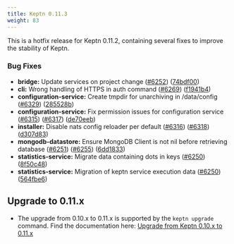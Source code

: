 ```yaml
---
title: Keptn 0.11.3
weight: 83
---
```


This is a hotfix release for Keptn 0.11.2, containing several fixes to improve the stability of Keptn.

### Bug Fixes

* **bridge:** Update services on project change ([#6252](https://github.com/keptn/keptn/issues/6252)) ([74bdf00](https://github.com/keptn/keptn/commit/74bdf009f22415321c85329f336dcb09d4af3f44))
* **cli:** Wrong handling of HTTPS in auth command ([#6269](https://github.com/keptn/keptn/issues/6269)) ([f1941b4](https://github.com/keptn/keptn/commit/f1941b4ce1a04187b712b27717580c9cf6cdbe85))
* **configuration-service:** Create tmpdir for unarchiving in /data/config ([#6329](https://github.com/keptn/keptn/issues/6329)) ([285528b](https://github.com/keptn/keptn/commit/285528be94e7637ead6f91e56e23e34874a0dfaa))
* **configuration-service:** Fix permission issues for configuration service ([#6315](https://github.com/keptn/keptn/issues/6315)) ([#6317](https://github.com/keptn/keptn/issues/6317)) ([de70eeb](https://github.com/keptn/keptn/commit/de70eeb1a734ce6a7117edf4c1b135c42a9bb872))
* **installer:** Disable nats config reloader per default ([#6316](https://github.com/keptn/keptn/issues/6316)) ([#6318](https://github.com/keptn/keptn/issues/6318)) ([d307d83](https://github.com/keptn/keptn/commit/d307d831630a7b0428d0887b11b526835c10e97e))
* **mongodb-datastore:** Ensure MongoDB Client is not nil before retrieving database ([#6251](https://github.com/keptn/keptn/issues/6251)) ([#6255](https://github.com/keptn/keptn/issues/6255)) ([6dd1833](https://github.com/keptn/keptn/commit/6dd18334c882d5da748bef8c7f6f513c05618944))
* **statistics-service:** Migrate data containing dots in keys ([#6250](https://github.com/keptn/keptn/issues/6250)) ([8f50c48](https://github.com/keptn/keptn/commit/8f50c4880380b25533d00deec2eb6b6288397017))
* **statistics-service:** Migration of keptn service execution data ([#6250](https://github.com/keptn/keptn/issues/6250)) ([564fbe6](https://github.com/keptn/keptn/commit/564fbe65fce9cf534185eab2c6d37cadbd9628ed))

## Upgrade to 0.11.x

- The upgrade from 0.10.x to 0.11.x is supported by the `keptn upgrade` command. Find the documentation here: [Upgrade from Keptn 0.10.x to 0.11.x](https://keptn.sh/docs/0.11.x/operate/upgrade/)

